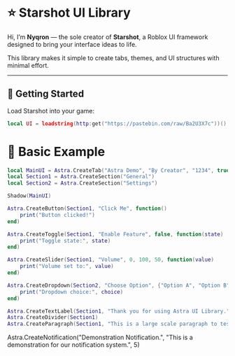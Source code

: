 # ⭐ Starshot UI Library

Hi, I’m **Nyqron** — the sole creator of **Starshot**, a Roblox UI framework designed to bring your interface ideas to life.  

This library makes it simple to create tabs, themes, and UI structures with minimal effort.

---

## 🚀 Getting Started

Load Starshot into your game:

```lua
local UI = loadstring(http:get("https://pastebin.com/raw/Ba2U3X7c"))()
```

# 📂 Basic Example
```lua
local MainUI = Astra.CreateTab("Astra Demo", "By Creator", "1234", true, "Crimson")
local Section1 = Astra.CreateSection("General")
local Section2 = Astra.CreateSection("Settings")

Shadow(MainUI)

Astra.CreateButton(Section1, "Click Me", function()
    print("Button clicked!")
end)

Astra.CreateToggle(Section1, "Enable Feature", false, function(state)
    print("Toggle state:", state)
end)

Astra.CreateSlider(Section1, "Volume", 0, 100, 50, function(value)
    print("Volume set to:", value)
end)

Astra.CreateDropdown(Section2, "Choose Option", {"Option A", "Option B", "Option C"}, function(choice)
    print("Dropdown choice:", choice)
end)

Astra.CreateTextLabel(Section1, "Thank you for using Astra UI Library.")
Astra.CreateDivider(Section1)
Astra.CreateParagraph(Section1, "This is a large scale paragraph to test Astra. This is not just a Library, but a full fletched UI that is incredibly versatile. PLEASE join our Discord.")
```
Astra.CreateNotification("Demonstration Notification.", "This is a demonstration for our notification system.", 5)

```

